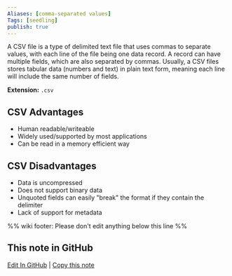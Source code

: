 ```yaml
---
Aliases: [comma-separated values]
Tags: [seedling]
publish: true
---
```


A CSV file is a type of delimited text file that uses commas to separate values, with each line of the file being one data record. A record can have multiple fields, which are also separated by commas. Usually, a CSV files stores tabular data (numbers and text) in plain text form, meaning each line will include the same number of fields.

**Extension:** `.csv`

## CSV Advantages

- Human readable/writeable
- Widely used/supported by most applications
- Can be read in a memory efficient way

## CSV Disadvantages

- Data is uncompressed
- Does not support binary data
- Unquoted fields can easily "break" the format if they contain the delimiter
- Lack of support for metadata

%% wiki footer: Please don't edit anything below this line %%

## This note in GitHub

<span class="git-footer">[Edit In GitHub](https://github.dev/data-engineering-community/data-engineering-wiki/blob/main/Tools/File%20Formats/CSV.md "git-hub-edit-note") | [Copy this note](https://raw.githubusercontent.com/data-engineering-community/data-engineering-wiki/main/Tools/File%20Formats/CSV.md "git-hub-copy-note") </span>
